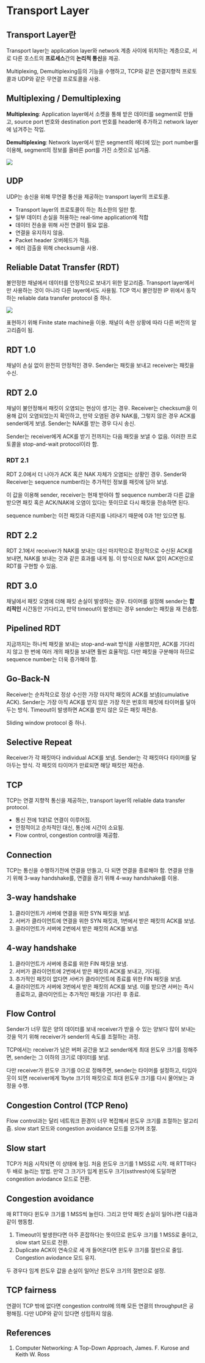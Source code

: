# Transport Layer

## Transport Layer란

Transport layer는 application layer와 network 계층 사이에 위치하는 계층으로, 서로 다른 호스트의 **프로세스**간의 **논리적 통신**을 제공.

Multiplexing, Demultiplexing등의 기능을 수행하고, TCP와 같은 연결지향적 프로토콜과 UDP와 같은 무연결 프로토콜을 사용.

## Multiplexing / Demultiplexing

**Multiplexing**: Application layer에서 소켓을 통해 받은 데이터를 segment로 만들고, source port 번호와 destination port 번호를 header에 추가하고 network layer에 넘겨주는 작업.

**Demultiplexing**: Network layer에서 받은 segment의 헤더에 있는 port number를 이용해, segment의 정보를 올바른 port를 가진 소켓으로 넘겨줌.

![](./imgs/2022-07-08-1.png)

## UDP

UDP는 송신을 위해 무연결 통신을 제공하는 transport layer의 프로토콜.

- Transport layer의 프로토콜이 하는 최소한의 일만 함.
- 일부 데이터 손실을 허용하는 real-time application에 적합
- 데이터 전송을 위해 사전 연결이 필요 없음.
- 연결을 유지하지 않음.
- Packet header 오버헤드가 적음.
- 에러 검출을 위해 checksum을 사용.

## Reliable Datat Transfer (RDT)

불안정한 채널에서 데이터를 안정적으로 보내기 위한 알고리즘. Transport layer에서만 사용하는 것이 아니라 다른 layer에서도 사용됨. TCP 역시 불안정한 IP 위에서 동작하는 reliable data transfer protocol 중 하나.

![](./imgs/2022-07-08-2.png)

표현하기 위해 Finite state machine을 이용. 채널이 속한 상황에 따라 다른 버전의 알고리즘이 됨.

## RDT 1.0

채널이 손실 없이 완전히 안정적인 경우. Sender는 패킷을 보내고 receiver는 패킷을 수신.

## RDT 2.0

채널이 불안정해서 패킷이 오염되는 현상이 생기는 경우. Receiver는 checksum을 이용해 값이 오염되었는지 확인하고, 만약 오염된 경우 NAK를, 그렇지 않은 경우 ACK를 sender에게 보냄. Sender는 NAK를 받는 경우 다시 송신.

Sender는 receiver에게 ACK를 받기 전까지는 다음 패킷을 보낼 수 없음. 이러한 프로토콜을 stop-and-wait protocol이라 함.

### RDT 2.1

RDT 2.0에서 더 나아가 ACK 혹은 NAK 자체가 오염되는 상황인 경우. Sender와 Receiver는 sequence number라는 추가적인 정보를 패킷에 담아 보냄.

이 값을 이용해 sender, receiver는 현재 받아야 할 sequence number과 다른 값을 받으면 패킷 혹은 ACK/NAK에 오염이 있다는 뜻이므로 다시 패킷을 전송하면 된다.

sequence number는 이전 패킷과 다른지를 나타내기 때문에 0과 1만 있으면 됨.

## RDT 2.2

RDT 2.1에서 receiver가 NAK를 보내는 대신 마지막으로 정상적으로 수신된 ACK를 보내면, NAK를 보내는 것과 같은 효과를 내게 됨. 이 방식으로 NAK 없이 ACK만으로 RDT를 구현할 수 있음.

## RDT 3.0

채널에서 패킷 오염에 더해 패킷 손실이 발생하는 경우. 타이머를 설정해 sender는 **합리적인** 시간동안 기다리고, 만약 timeout이 발생되는 경우 sender는 패킷을 재 전송함.

## Pipelined RDT

지금까지는 하나씩 패킷을 보내는 stop-and-wait 방식을 사용했지만, ACK를 기다리지 않고 한 번에 여러 개의 패킷을 보내면 훨씬 효율적임. 다만 패킷을 구분해야 하므로 sequence number는 더욱 증가해야 함.

## Go-Back-N

Receiver는 순차적으로 정상 수신한 가장 마지막 패킷의 ACK를 보냄(cumulative ACK). Sender는 가장 아직 ACK를 받지 않은 가장 작은 번호의 패킷에 타이머를 달아두는 방식. Timeout이 발생하면 ACK를 받지 않은 모든 패킷 재전송.

Sliding window protocol 중 하나.

## Selective Repeat

Receiver가 각 패킷마다 individual ACK를 보냄. Sender는 각 패킷마다 타이머를 달아두는 방식. 각 패킷의 타이머가 만료되면 해당 패킷만 재전송.

## TCP

TCP는 연결 지향적 통신을 제공하는, transport layer의 reliable data transfer protocol.

- 통신 전에 1대1로 연결이 이루어짐.
- 안정적이고 순차적인 대신, 통신에 시간이 소요됨.
- Flow control, congestion control을 제공함.

## Connection

TCP는 통신을 수행하기전에 연결을 만들고, 다 되면 연결을 종료해야 함. 연결을 만들기 위해 3-way handshake를, 연결을 끊기 위해 4-way handshake를 이용.

## 3-way handshake

1. 클라이언트가 서버에 연결을 위한 SYN 패킷을 보냄.
2. 서버가 클라이언트에 연결을 위한 SYN 패킷과, 1번에서 받은 패킷의 ACK를 보냄.
3. 클라이언트가 서버에 2번에서 받은 패킷의 ACK를 보냄.

## 4-way handshake

1. 클라이언트가 서버에 종료를 위한 FIN 패킷을 보냄.
2. 서버가 클라이언트에 2번에서 받은 패킷의 ACK를 보내고, 기다림.
3. 추가적인 패킷이 없다면 서버가 클라이언트에 종료를 위한 FIN 패킷을 보냄.
4. 클라이언트가 서버에 3번에서 받은 패킷의 ACK를 보냄. 이를 받으면 서버는 즉시 종료하고, 클라이언트는 추가적인 패킷을 기다린 후 종료.

## Flow Control

Sender가 너무 많은 양의 데이터를 보내 receiver가 받을 수 있는 양보다 많이 보내는 것을 막기 위해 receiver가 sender의 속도를 조절하는 과정.

TCP에서는 receiver가 남은 버퍼 공간을 보고 sender에게 최대 윈도우 크기를 정해주면, sender는 그 이하의 크기로 데이터를 보냄.

다만 receiver가 윈도우 크기를 0으로 정해주면, sender는 타이머를 설정하고, 타임아웃이 되면 receiver에게 1byte 크기의 패킷으로 최대 윈도우 크기를 다시 물어보는 과정을 수행.

## Congestion Control (TCP Reno)

Flow control과는 달리 네트워크 환경이 너무 복잡해서 윈도우 크기를 조절하는 알고리즘. slow start 모드와 congestion avoidance 모드를 오가며 조절.

## Slow start

TCP가 처음 시작되면 이 상태에 놓임. 처음 윈도우 크기를 1 MSS로 시작. 매 RTT마다 두 배로 늘리는 방법. 만약 그 크기가 임계 윈도우 크기(ssthresh)에 도달하면 congestion aviodance 모드로 전환.

## Congestion avoidance

매 RTT마다 윈도우 크기를 1 MSS씩 늘린다. 그리고 만약 패킷 손실이 일어나면 다음과 같이 행동함.

1. Timeout이 발생한다면 아주 혼잡하다는 뜻이므로 윈도우 크기를 1 MSS로 줄이고, slow start 모드로 전환.
2. Duplicate ACK이 연속으로 세 개 들어온다면 윈도우 크기를 절반으로 줄임. Congestion aviodance 모드 유지.

두 경우다 임계 윈도우 값을 손실이 일어난 윈도우 크기의 절반으로 설정.

## TCP fairness

연결이 TCP 밖에 없다면 congestion control에 의해 모든 연결의 throughput은 공평해짐. 다만 UDP와 같이 있다면 성립하지 않음.

## References

1. Computer Networking: A Top-Down Approach, James. F. Kurose and Keith W. Ross
